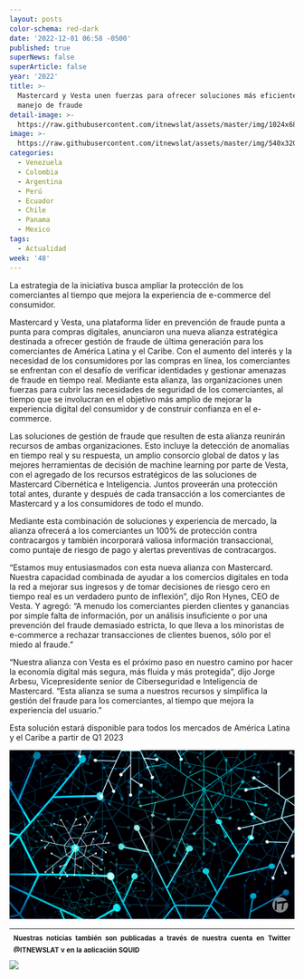 ```yaml
---
layout: posts
color-schema: red-dark
date: '2022-12-01 06:58 -0500'
published: true
superNews: false
superArticle: false
year: '2022'
title: >-
  Mastercard y Vesta unen fuerzas para ofrecer soluciones más eficientes para el
  manejo de fraude
detail-image: >-
  https://raw.githubusercontent.com/itnewslat/assets/master/img/1024x680/Mastercard-y-Vesta-g.jpg
image: >-
  https://raw.githubusercontent.com/itnewslat/assets/master/img/540x320/Mastercard-y-Vesta-p.jpg
categories:
  - Venezuela
  - Colombia
  - Argentina
  - Perú
  - Ecuador
  - Chile
  - Panama
  - Mexico
tags:
  - Actualidad
week: '48'
---
```

La estrategia de la iniciativa busca ampliar la protección de los comerciantes al tiempo que mejora la experiencia de e-commerce del consumidor.

Mastercard y Vesta, una plataforma líder en prevención de fraude punta a punta para compras digitales, anunciaron una nueva alianza estratégica destinada a ofrecer gestión de fraude de última generación para los comerciantes de América Latina y el Caribe. Con el aumento del interés y la necesidad de los consumidores por las compras en línea, los comerciantes se enfrentan con el desafío de verificar identidades y gestionar amenazas de fraude en tiempo real. Mediante esta alianza, las organizaciones unen fuerzas para cubrir las necesidades de seguridad de los comerciantes, al tiempo que se involucran en el objetivo más amplio de mejorar la experiencia digital del consumidor y de construir confianza en el e-commerce. 

Las soluciones de gestión de fraude que resulten de esta alianza reunirán recursos de ambas organizaciones. Esto incluye la detección de anomalías en tiempo real y su respuesta, un amplio consorcio global de datos y las mejores herramientas de decisión de machine learning por parte de Vesta, con el agregado de los recursos estratégicos de las soluciones de Mastercard Cibernética e Inteligencia. Juntos proveerán una protección total antes, durante y después de cada transacción a los comerciantes de Mastercard y a los consumidores de todo el mundo. 

Mediante esta combinación de soluciones y experiencia de mercado, la alianza ofrecerá a los comerciantes un 100% de protección contra contracargos y también incorporará valiosa información transaccional, como puntaje de riesgo de pago y alertas preventivas de contracargos.

“Estamos muy entusiasmados con esta nueva alianza con Mastercard. Nuestra capacidad combinada de ayudar a los comercios digitales en toda la red a mejorar sus ingresos y de tomar decisiones de riesgo cero en tiempo real es un verdadero punto de inflexión”, dijo Ron Hynes, CEO de Vesta. Y agregó: “A menudo los comerciantes pierden clientes y ganancias por simple falta de información, por un análisis insuficiente o por una prevención del fraude demasiado estricta, lo que lleva a los minoristas de e-commerce a rechazar transacciones de clientes buenos, sólo por el miedo al fraude.”

“Nuestra alianza con Vesta es el próximo paso en nuestro camino por hacer la economía digital más segura, más fluida y más protegida”, dijo Jorge Arbesu, Vicepresidente senior de Ciberseguridad e Inteligencia de Mastercard. “Esta alianza se suma a nuestros recursos y simplifica la gestión del fraude para los comerciantes, al tiempo que mejora la experiencia del usuario.”

Esta solución estará disponible para todos los mercados de América Latina y el Caribe a partir de Q1 2023

![](https://raw.githubusercontent.com/itnewslat/assets/master/img/540x320/Mastercard-y-Vesta-p.jpg)

<table style="height: 42px;" width="569">
<tbody>
<tr>
<td style="text-align: justify;"><sub><strong>Nuestras noticias también son publicadas a través de nuestra cuenta en Twitter <a href="https://twitter.com/itnewslat?lang=es">@ITNEWSLAT</a> y en la aplicación <a href="https://squidapp.co/en/">SQUID</a></strong></sub></td>
</tr>
</tbody>
</table>

<img src="https://tracker.metricool.com/c3po.jpg?hash=56f88a41e39ab42c063cc51676587a04"/>